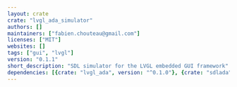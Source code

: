 ```yaml
---
layout: crate
crate: "lvgl_ada_simulator"
authors: []
maintainers: ["fabien.chouteau@gmail.com"]
licenses: ["MIT"]
websites: []
tags: ["gui", "lvgl"]
version: "0.1.1"
short_description: "SDL simulator for the LVGL embedded GUI framework"
dependencies: [{crate: "lvgl_ada", version: "^0.1.0"}, {crate: "sdlada", version: "^2.3.1"}]
---
```



